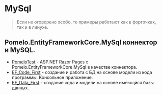 # MySql

> Если не оговорено особо, то примеры работают как в форточках, так и в линухе.

## Pomelo.EntityFrameworkCore.MySql коннектор и MySQL.

- [PomeloTest](PomeloTest) - ASP.NET Razor Pages с Pomelo.EntityFrameworkCore.MySql в качестве коннектора.
- [EF_Code_First](EF_Code_First) - создание и работа с БД на основе модели из кода программы. Консольное приложение.
- [EF_Data_First](EF_Data_First) - создание кода и модели на основе имеющйся базы данных.
